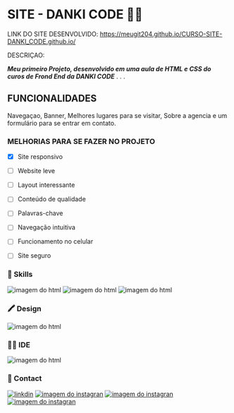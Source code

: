 # SITE - DANKI CODE 👨‍💻
LINK DO SITE DESENVOLVIDO: https://meugit204.github.io/CURSO-SITE-DANKI_CODE.github.io/

DESCRIÇAO:

 ***Meu primeiro Projeto, desenvolvido em uma aula de HTML e CSS do curos de Frond End da DANKI CODE***
 .
 .
 .
 ## FUNCIONALIDADES
 
 Navegaçao, Banner, Melhores lugares para se visitar, Sobre a agencia e um formulário para se entrar em contato.
 
 ### MELHORIAS PARA SE FAZER NO PROJETO
 - [x] Site responsivo
 - [ ] Website leve
 - [ ] Layout interessante
 - [ ] Conteúdo de qualidade
 - [ ] Palavras-chave
 - [ ] Navegação intuitiva
 - [ ] Funcionamento no celular
 - [ ] Site seguro


### 🚀 Skills

![imagem do html](https://img.shields.io/badge/HTML-239120?style=for-the-badge&logo=html5&logoColor=white)
![imagem do html](https://img.shields.io/badge/CSS-239120?&style=for-the-badge&logo=css3&logoColor=white)
![imagem do html](https://img.shields.io/badge/GIT-E44C30?style=for-the-badge&logo=git&logoColor=white)

### 🖍 Design

![imagem do html](https://img.shields.io/badge/Figma-F24E1E?style=for-the-badge&logo=figma&logoColor=white)


### 👩‍💻 IDE

![imagem do html](https://img.shields.io/badge/Visual_Studio_Code-0078D4?style=for-the-badge&logo=visual%20studio%20code&logoColor=white)

### 📱 Contact

  [![linkdin](https://img.shields.io/badge/LinkedIn-0077B5?style=for-the-badge&logo=linkedin&logoColor=white)](https://www.linkedin.com/in/ricardo-vieira-penha/)
[![imagem do instagran](https://img.shields.io/badge/Instagram-E4405F?style=for-the-badge&logo=instagram&logoColor=white)](https://www.instagram.com/kadu_vieira_rv/)
[![imagem do instagran](https://img.shields.io/badge/Gmail-D14836?style=for-the-badge&logo=gmail&logoColor=white)]()
[![imagem do instagran](https://img.shields.io/badge/WhatsApp-25D366?style=for-the-badge&logo=whatsapp&logoColor=white)](https://wa.me/5598984178259)
